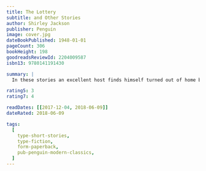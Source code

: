 ```yaml
---
title: The Lottery
subtitle: and Other Stories
author: Shirley Jackson
publisher: Penguin
image: cover.jpg
dateBookPublished: 1948-01-01
pageCount: 306
bookHeight: 198
goodreadsReviewId: 2204009587
isbn13: 9780141191430

summary: |
  In these stories an excellent host finds himself turned out of home by his own guests; a woman spends her wedding day frantically searching for her husband-to-be; and in Shirley Jackson's best-known story, a small farming village comes together for a terrible annual ritual. The creeping unease of lives squandered and the bloody glee of lives lost is chillingly captured in these tales of wasted potential and casual cruelty by a master of the short story.

rating5: 3
rating7: 4

readDates: [[2017-12-04, 2018-06-09]]
dateRated: 2018-06-09

tags:
  [
    type-short-stories,
    type-fiction,
    form-paperback,
    pub-penguin-modern-classics,
  ]
---
```

